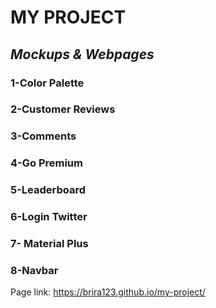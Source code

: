 # MY PROJECT

## *Mockups & Webpages*

### 1-Color Palette

### 2-Customer Reviews

### 3-Comments

### 4-Go Premium

### 5-Leaderboard

### 6-Login Twitter

### 7- Material Plus

### 8-Navbar

Page link:  https://brira123.github.io/my-project/
